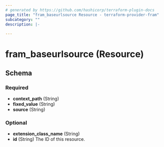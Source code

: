 ```yaml
---
# generated by https://github.com/hashicorp/terraform-plugin-docs
page_title: "fram_baseurlsource Resource - terraform-provider-fram"
subcategory: ""
description: |-
  
---
```


# fram_baseurlsource (Resource)





<!-- schema generated by tfplugindocs -->
## Schema

### Required

- **context_path** (String)
- **fixed_value** (String)
- **source** (String)

### Optional

- **extension_class_name** (String)
- **id** (String) The ID of this resource.



